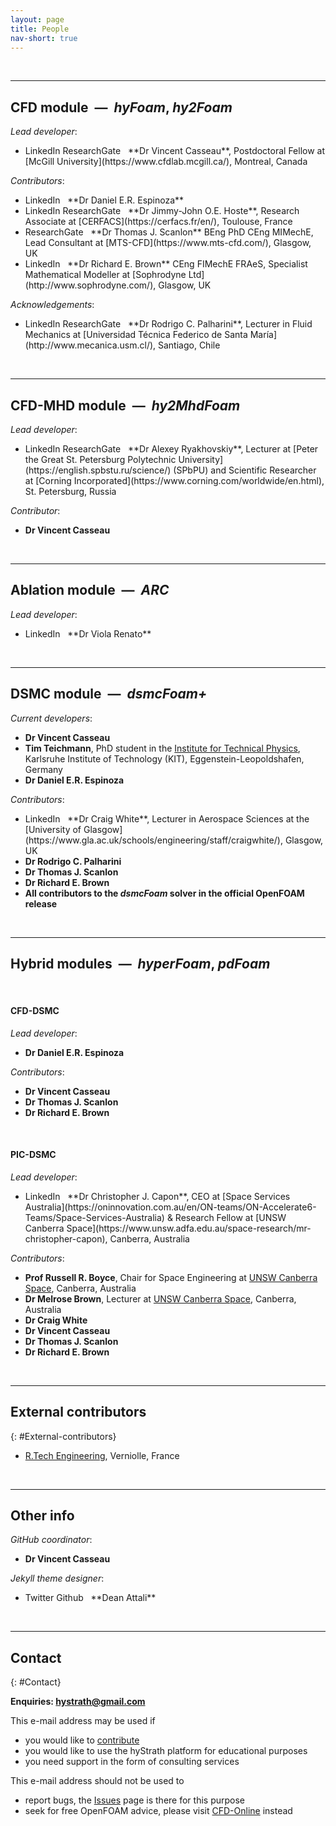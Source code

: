 ```yaml
---
layout: page
title: People
nav-short: true
---
```


<br>

---
## CFD module &nbsp;—&nbsp; __*hyFoam*__, __*hy2Foam*__  
_Lead developer_:   
* <a style="text-decoration: none" href="https://uk.linkedin.com/in/vincentcasseau" target="_blank">
    <span class="fa-stack" aria-hidden="true">
      <i class="fas fa-circle fa-stack-2x" style='color:#0072B1'></i>
      <i class="fab fa-linkedin fa-stack-1x fa-inverse"></i>
    </span>
    <span class="sr-only">LinkedIn</span>
  </a> <a style="text-decoration: none" href="https://www.researchgate.net/profile/Vincent_Casseau" target="_blank">
    <span class="fa-stack" aria-hidden="true">
      <i class="fab fa-researchgate fa-stack-2x" style='color:#00D0AF'></i>
    </span>
    <span class="sr-only">ResearchGate</span>
  </a> &nbsp; **Dr Vincent Casseau**, Postdoctoral Fellow at [McGill University](https://www.cfdlab.mcgill.ca/), Montreal, Canada   

_Contributors_:  
* <a style="text-decoration: none" href="https://uk.linkedin.com/in/daniel-espinoza-52862452" target="_blank">
    <span class="fa-stack" aria-hidden="true">
      <i class="fas fa-circle fa-stack-2x" style='color:#0072B1'></i>
      <i class="fab fa-linkedin fa-stack-1x fa-inverse"></i>
    </span>
    <span class="sr-only">LinkedIn</span>
  </a> &nbsp; **Dr Daniel E.R. Espinoza**    
* <a style="text-decoration: none" href="https://uk.linkedin.com/in/jimmy-john-hoste-17278644" target="_blank">
    <span class="fa-stack" aria-hidden="true">
      <i class="fas fa-circle fa-stack-2x" style='color:#0072B1'></i>
      <i class="fab fa-linkedin fa-stack-1x fa-inverse"></i>
    </span>
    <span class="sr-only">LinkedIn</span>
  </a> <a style="text-decoration: none" href="https://www.researchgate.net/profile/Jimmy_John_Hoste" target="_blank">
    <span class="fa-stack" aria-hidden="true">
      <i class="fab fa-researchgate fa-stack-2x" style='color:#00D0AF'></i>
    </span>
    <span class="sr-only">ResearchGate</span>
  </a> &nbsp; **Dr Jimmy-John O.E. Hoste**, Research Associate at [CERFACS](https://cerfacs.fr/en/), Toulouse, France
* <a style="text-decoration: none" href="https://www.researchgate.net/profile/Thomas_Scanlon" target="_blank">
    <span class="fa-stack" aria-hidden="true">
      <i class="fab fa-researchgate fa-stack-2x" style='color:#00D0AF'></i>
    </span>
    <span class="sr-only">ResearchGate</span>
  </a> &nbsp; **Dr Thomas J. Scanlon** BEng PhD CEng MIMechE, Lead Consultant at [MTS-CFD](https://www.mts-cfd.com/), Glasgow, UK
* <a style="text-decoration: none" href="https://uk.linkedin.com/in/richard-brown-05520726" target="_blank">
    <span class="fa-stack" aria-hidden="true">
      <i class="fas fa-circle fa-stack-2x" style='color:#0072B1'></i>
      <i class="fab fa-linkedin fa-stack-1x fa-inverse"></i>
    </span>
    <span class="sr-only">LinkedIn</span>
  </a> &nbsp; **Dr Richard E. Brown** CEng FIMechE FRAeS, Specialist Mathematical Modeller at [Sophrodyne Ltd](http://www.sophrodyne.com/), Glasgow, UK  

_Acknowledgements_:  
* <a style="text-decoration: none" href="https://uk.linkedin.com/in/rodrigo-palharini-59316775" target="_blank">
    <span class="fa-stack" aria-hidden="true">
      <i class="fas fa-circle fa-stack-2x" style='color:#0072B1'></i>
      <i class="fab fa-linkedin fa-stack-1x fa-inverse"></i>
    </span>
    <span class="sr-only">LinkedIn</span>
  </a> <a style="text-decoration: none" href="https://www.researchgate.net/profile/Rodrigo_Palharini" target="_blank">
    <span class="fa-stack" aria-hidden="true">
      <i class="fab fa-researchgate fa-stack-2x" style='color:#00D0AF'></i>
    </span>
    <span class="sr-only">ResearchGate</span>
  </a> &nbsp; **Dr Rodrigo C. Palharini**, Lecturer in Fluid Mechanics at [Universidad Técnica Federico de Santa María](http://www.mecanica.usm.cl/), Santiago, Chile

<br>

---
## CFD-MHD module &nbsp;—&nbsp; __*hy2MhdFoam*__  
_Lead developer_:   
* <a style="text-decoration: none" href="https://uk.linkedin.com/in/alexey-ryakhovskiy-4a1b9886" target="_blank">
    <span class="fa-stack" aria-hidden="true">
      <i class="fas fa-circle fa-stack-2x" style='color:#0072B1'></i>
      <i class="fab fa-linkedin fa-stack-1x fa-inverse"></i>
    </span>
    <span class="sr-only">LinkedIn</span>
  </a> <a style="text-decoration: none" href="https://www.researchgate.net/profile/Alexey_Ryakhovskiy" target="_blank">
    <span class="fa-stack" aria-hidden="true">
      <i class="fab fa-researchgate fa-stack-2x" style='color:#00D0AF'></i>
    </span>
    <span class="sr-only">ResearchGate</span>
  </a> &nbsp; **Dr Alexey Ryakhovskiy**, Lecturer at [Peter the Great St. Petersburg Polytechnic University](https://english.spbstu.ru/science/) (SPbPU) and Scientific Researcher at [Corning Incorporated](https://www.corning.com/worldwide/en.html), St. Petersburg, Russia  


_Contributor_:  
* **Dr Vincent Casseau**  

<br> 

---
## Ablation module &nbsp;—&nbsp; __*ARC*__  
_Lead developer_: 
* <a style="text-decoration: none" href="https://uk.linkedin.com/in/viola-renato-bbbb18102" target="_blank">
    <span class="fa-stack" aria-hidden="true">
      <i class="fas fa-circle fa-stack-2x" style='color:#0072B1'></i>
      <i class="fab fa-linkedin fa-stack-1x fa-inverse"></i>
    </span>
    <span class="sr-only">LinkedIn</span>
  </a> &nbsp; **Dr Viola Renato**  

<br> 

---   
## DSMC module &nbsp;—&nbsp; __*dsmcFoam+*__        
_Current developers_: 
* **Dr Vincent Casseau**  
* **Tim Teichmann**, PhD student in the [Institute for Technical Physics](http://www.itep.kit.edu/english/), Karlsruhe Institute of Technology (KIT), Eggenstein-Leopoldshafen, Germany  
* **Dr Daniel E.R. Espinoza**  
 
_Contributors_:  
* <a style="text-decoration: none" href="https://uk.linkedin.com/in/craig-white-53b70387" target="_blank">
    <span class="fa-stack" aria-hidden="true">
      <i class="fas fa-circle fa-stack-2x" style='color:#0072B1'></i>
      <i class="fab fa-linkedin fa-stack-1x fa-inverse"></i>
    </span>
    <span class="sr-only">LinkedIn</span>
  </a> &nbsp; **Dr Craig White**, Lecturer in Aerospace Sciences at the [University of Glasgow](https://www.gla.ac.uk/schools/engineering/staff/craigwhite/), Glasgow, UK
* **Dr Rodrigo C. Palharini**  
* **Dr Thomas J. Scanlon**  
* **Dr Richard E. Brown**  
* **All contributors to the *dsmcFoam* solver in the official OpenFOAM release** 

<br>

---
## Hybrid modules &nbsp;—&nbsp; __*hyperFoam*__, __*pdFoam*__  
&nbsp;

#### CFD-DSMC  
_Lead developer_:  
* **Dr Daniel E.R. Espinoza** 

_Contributors_:  
* **Dr Vincent Casseau**  
* **Dr Thomas J. Scanlon**  
* **Dr Richard E. Brown** 

&nbsp;

#### PIC-DSMC  
_Lead developer_:  
* <a style="text-decoration: none" href="https://uk.linkedin.com/in/c-capon" target="_blank">
    <span class="fa-stack" aria-hidden="true">
      <i class="fas fa-circle fa-stack-2x" style='color:#0072B1'></i>
      <i class="fab fa-linkedin fa-stack-1x fa-inverse"></i>
    </span>
    <span class="sr-only">LinkedIn</span>
  </a> &nbsp; **Dr Christopher J. Capon**, CEO at [Space Services Australia](https://oninnovation.com.au/en/ON-teams/ON-Accelerate6-Teams/Space-Services-Australia) & Research Fellow at [UNSW Canberra Space](https://www.unsw.adfa.edu.au/space-research/mr-christopher-capon), Canberra, Australia

_Contributors_:  
* **Prof Russell R. Boyce**, Chair for Space Engineering at [UNSW Canberra Space](https://research.unsw.edu.au/people/professor-russell-robert-boyce), Canberra, Australia  
* **Dr Melrose Brown**, Lecturer at [UNSW Canberra Space](https://www.unsw.adfa.edu.au/space-research/dr-melrose-brown), Canberra, Australia    
* **Dr Craig White**  
* **Dr Vincent Casseau**  
* **Dr Thomas J. Scanlon**  
* **Dr Richard E. Brown**

<br>

---
## External contributors
{: #External-contributors}

* [R.Tech Engineering](http://rtech-engineering.com/), Verniolle, France  

<br>

---
## Other info

_GitHub coordinator_:

* **Dr Vincent Casseau**  

_Jekyll theme designer_:

* <a style="text-decoration: none" href="https://twitter.com/daattali" target="_blank">
    <span class="fa-stack" aria-hidden="true">
      <i class="fas fa-circle fa-stack-2x" style='color:#404040'></i>
      <i class="fab fa-twitter fa-stack-1x fa-inverse"></i>
    </span>
    <span class="sr-only">Twitter</span>
  </a> <a style="text-decoration: none" href="https://github.com/daattali" target="_blank">
    <span class="fa-stack" aria-hidden="true">
      <i class="fas fa-circle fa-stack-2x" style='color:#404040'></i>
      <i class="fab fa-github fa-stack-1x fa-inverse"></i>
    </span>
    <span class="sr-only">Github</span>
  </a> &nbsp; **Dean Attali**

<br>

---
## Contact
{: #Contact}

**Enquiries: hystrath@gmail.com**    

This e-mail address may be used if  
  - you would like to [contribute](https://vincentcasseau.github.io/contributions/)
  - you would like to use the hyStrath platform for educational purposes
  - you need support in the form of consulting services   

This e-mail address should not be used to
  - report bugs, the [Issues](https://github.com/vincentcasseau/hyStrath/issues) page is there for this purpose  
  - seek for free OpenFOAM advice, please visit [CFD-Online](https://www.cfd-online.com/Forums/openfoam/) instead
